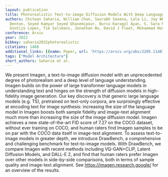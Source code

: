 ```yaml
---
layout: publication
title: Photorealistic Text-to-image Diffusion Models With Deep Language Understanding
authors: Chitwan Saharia, William Chan, Saurabh Saxena, Lala Li, Jay Whang, Emily
  Denton, Seyed Kamyar Seyed Ghasemipour, Burcu Karagol Ayan, S. Sara Mahdavi, Rapha
  Gontijo Lopes, Tim Salimans, Jonathan Ho, David J Fleet, Mohammad Norouzi
conference: Arxiv
year: 2022
bibkey: saharia2022photorealistic
citations: 1488
additional_links: [{name: Paper, url: 'https://arxiv.org/abs/2205.11487'}]
tags: ["Model Architecture"]
short_authors: Saharia et al.
---
```

We present Imagen, a text-to-image diffusion model with an unprecedented
degree of photorealism and a deep level of language understanding. Imagen
builds on the power of large transformer language models in understanding text
and hinges on the strength of diffusion models in high-fidelity image
generation. Our key discovery is that generic large language models (e.g. T5),
pretrained on text-only corpora, are surprisingly effective at encoding text
for image synthesis: increasing the size of the language model in Imagen boosts
both sample fidelity and image-text alignment much more than increasing the
size of the image diffusion model. Imagen achieves a new state-of-the-art FID
score of 7.27 on the COCO dataset, without ever training on COCO, and human
raters find Imagen samples to be on par with the COCO data itself in image-text
alignment. To assess text-to-image models in greater depth, we introduce
DrawBench, a comprehensive and challenging benchmark for text-to-image models.
With DrawBench, we compare Imagen with recent methods including VQ-GAN+CLIP,
Latent Diffusion Models, and DALL-E 2, and find that human raters prefer Imagen
over other models in side-by-side comparisons, both in terms of sample quality
and image-text alignment. See https://imagen.research.google/ for an overview
of the results.
